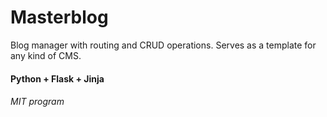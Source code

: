 # Masterblog
Blog manager with routing and CRUD operations.
Serves as a template for any kind of CMS.

#### Python + Flask + Jinja

###### MIT program

